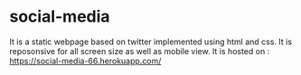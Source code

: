 # social-media

It is a static webpage based on twitter implemented using html and css. It is reposonsive for all screen size as well as mobile view. It is hosted on : https://social-media-66.herokuapp.com/
